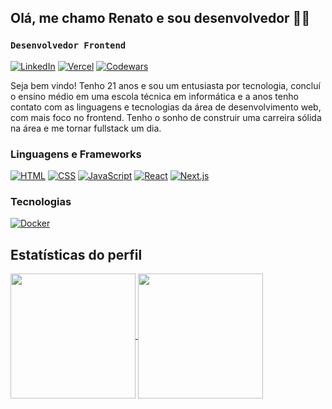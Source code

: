 ## Olá, me chamo Renato e sou desenvolvedor 👨‍💻

### **`Desenvolvedor Frontend`**
[![LinkedIn](https://custom-icon-badges.demolab.com/badge/LinkedIn-0A66C2?logo=linkedin-white&logoColor=fff)](https://www.linkedin.com/in/renato-pereira-silva)
[![Vercel](https://img.shields.io/badge/Vercel-%23000000.svg?logo=vercel&logoColor=white)](#)
[![Codewars](https://img.shields.io/badge/Codewars-B1361E?logo=codewars&logoColor=fff)](https://www.codewars.com/users/estudosDesesperados)

Seja bem vindo! Tenho 21 anos e sou um entusiasta por tecnologia, concluí o ensino médio em uma escola técnica em informática e a anos tenho contato com as linguagens e tecnologias da área de desenvolvimento web, com mais foco no frontend.
Tenho o sonho de construir uma carreira sólida na área e me tornar fullstack um dia.


### Linguagens e Frameworks
[![HTML](https://img.shields.io/badge/HTML-%23E34F26.svg?logo=html5&logoColor=white)](#)
[![CSS](https://img.shields.io/badge/CSS-639?logo=css&logoColor=fff)](#)
[![JavaScript](https://img.shields.io/badge/JavaScript-F7DF1E?logo=javascript&logoColor=000)](#)
[![React](https://img.shields.io/badge/React-%2320232a.svg?logo=react&logoColor=%2361DAFB)](#)
[![Next.js](https://img.shields.io/badge/Next.js-black?logo=next.js&logoColor=white)](#)
### Tecnologias
[![Docker](https://img.shields.io/badge/Docker-2496ED?logo=docker&logoColor=fff)](#)

## Estatísticas do perfil
<a href="https://github.com/renatopsilva/github-readme-stats">
  <img height=200 align="center" src="https://github-readme-stats.vercel.app/api?username=renatopsilva&show=reviews,prs_merged&show_icons=true&theme=material-palenight" />
</a>
<a href="https://github.com/renatopsilva/github-readme-stats">
  <img height=200 align="center" src="https://github-readme-stats.vercel.app/api/top-langs/?username=renatopsilva&layout=compact&langs_count=8&card_width=320" />
</a>
